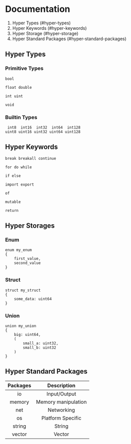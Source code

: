 # Documentation

1. Hyper Types (#hyper-types)
2. Hyper Keywords (#hyper-keywords)
3. Hyper Storage (#hyper-storage)
4. Hyper Standard Packages (#hyper-standard-packages)

## Hyper Types

### Primitive Types
```hyper
bool

float double

int uint

void
```

### Builtin Types
```hyper
 int8  int16  int32  int64  int128
uint8 uint16 uint32 uint64 uint128
```

## Hyper Keywords
```hyper
break breakall continue

for do while

if else

import export

of

mutable

return
```

## Hyper Storages

### Enum
```hyper
enum my_enum
{
    first_value,
    second_value
}
```

### Struct
```hyper
struct my_struct
{
    some_data: uint64
}
```

### Union
```hyper
union my_union
{
    big: uint64,
    (
        small_a: uint32,
        small_b: uint32
    )
}
```

## Hyper Standard Packages
| Packages |     Description     |
|:--------:|:-------------------:|
|    io    |     Input/Output    |
|  memory  | Memory manipulation |
|    net   |      Networking     |
|    os    |  Platform Specific  |
|  string  |        String       |
|  vector  |        Vector       |